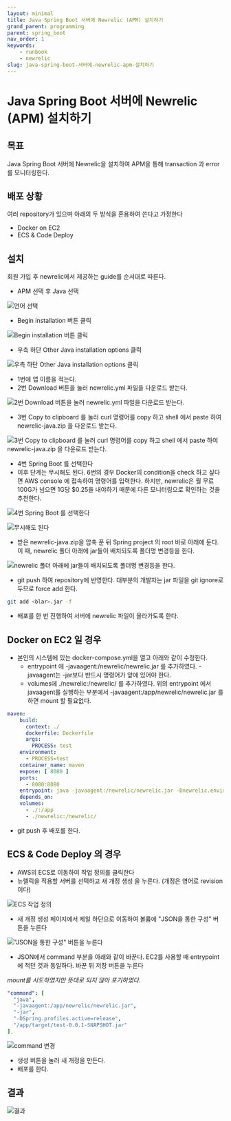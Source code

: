```yaml
---
layout: minimal
title: Java Spring Boot 서버에 Newrelic (APM) 설치하기
grand_parent: programming
parent: spring_boot
nav_order: 1
keywords:
    - runbook
    - newrelic
slug: java-spring-boot-서버에-newrelic-apm-설치하기
---
```


# Java Spring Boot 서버에 Newrelic (APM) 설치하기

## 목표

Java Spring Boot 서버에 Newrelic을 설치하여 APM을 통해 transaction 과 error 를 모니터링한다.

## 배포 상황

여러 repository가 있으며 아래의 두 방식을 혼용하여 쓴다고 가정한다

- Docker on EC2
- ECS & Code Deploy

## 설치

회원 가입 후 newrelic에서 제공하는 guide를 순서대로 따른다.

- APM 선택 후 Java 선택

![언어 선택](/assets/images/install-newrelic-on-spring-boot.jpeg)

- Begin installation 버튼 클릭

![Begin installation 버튼 클릭](/assets/images/install-newrelic-on-spring-boot1.jpeg)

- 우측 하단 Other Java installation options 클릭

![우측 하단 Other Java installation options 클릭](/assets/images/install-newrelic-on-spring-boot2.jpeg)

- 1번에 앱 이름을 적는다.
- 2번 Download 버튼을 눌러 newrelic.yml 파일을 다운로드 받는다.

![2번 Download 버튼을 눌러 newrelic.yml 파일을 다운로드 받는다.](/assets/images/install-newrelic-on-spring-boot3.jpeg)

- 3번 Copy to clipboard 를 눌러 curl 명령어를 copy 하고 shell 에서 paste 하여 newrelic-java.zip 을 다운로드 받는다.

![3번 Copy to clipboard 를 눌러 curl 명령어를 copy 하고 shell 에서 paste 하여 newrelic-java.zip 을 다운로드 받는다.](/assets/images/install-newrelic-on-spring-boot4.jpeg)

- 4번 Spring Boot 를 선택한다
- 이후 단계는 무시해도 된다. 6번의 경우 Docker의 condition을 check 하고 싶다면 AWS console 에 접속하여 명령어를 입력한다. 하지만, newrelic은 월 무료 100G가 넘으면 1G당 $0.25을 내야하기 때문에 다른 모니터링으로 확인하는 것을 추천한다.

![4번 Spring Boot 를 선택한다](/assets/images/install-newrelic-on-spring-boot5.jpeg)

![무시해도 된다](/assets/images/install-newrelic-on-spring-boot6.jpeg)

- 받은 newrelic-java.zip을 압축 푼 뒤 Spring project 의 root 바로 아래에 둔다. 이 때, newrelic 폴더 아래에 jar들이 배치되도록 폴더명 변경등을 한다.

![newrelic 폴더 아래에 jar들이 배치되도록 폴더명 변경등을 한다.](/assets/images/install-newrelic-on-spring-boot7.jpeg)

- git push 하여 repository에 반영한다. 대부분의 개발자는 jar 파일을 git ignore로 두므로 force add 한다.

```bash
git add <blar>.jar -f
```

- 배포를 한 번 진행하여 서버에 newrelic 파일이 올라가도록 한다.

## Docker on EC2 일 경우

- 본인의 시스템에 있는 docker-compose.yml을 열고 아래와 같이 수정한다.
  - entrypoint 에 -javaagent:/newrelic/newrelic.jar 를 추가하였다. -javaagent는 -jar보다 반드시 명령어가 앞에 있어야 한다.
  - volumes에 ./newrelic:/newrelic/ 를 추가하였다. 위의 entrypoint 에서 javaagent를 실행하는 부분에서 -javaagent:/app/newrelic/newrelic.jar 를 하면 mount 할 필요없다.

```yaml
maven:
    build:
      context: ./
      dockerfile: Dockerfile
      args:
        PROCESS: test
    environment:
      - PROCESS=test
    container_name: maven
    expose: [ 8080 ]
    ports:
      - 8080:8080
    entrypoint: java -javaagent:/newrelic/newrelic.jar -Dnewrelic.environment=test -jar -DSpring.profiles.active=test /app/target/test-0.0.1-SNAPSHOT.jar
    depends_on:
    volumes:
      - ./:/app
      - ./newrelic:/newrelic/
```

- git push 후 배포를 한다.

## ECS & Code Deploy 의 경우

- AWS의 ECS로 이동하여 작업 정의를 클릭한다
- 뉴렐릭을 적용할 서버를 선택하고 새 개정 생성 을 누른다. (개정은 영어로 revision 이다)

![ECS 작업 정의](/assets/images/install-newrelic-on-spring-boot8.jpeg)

- 새 개정 생성 페이지에서 제일 하단으로 이동하여 볼륨에 "JSON을 통한 구성" 버튼을 누른다

!["JSON을 통한 구성" 버튼을 누른다](/assets/images/install-newrelic-on-spring-boot9.jpeg)

- JSON에서 command 부분을 아래와 같이 바꾼다. EC2를 사용할 때 entrypoint 에 적던 것과 동일하다. 바꾼 뒤 저장 버튼을 누른다

*mount를 시도하였지만 뜻대로 되지 않아 포기하였다.*

```yaml
"command": [
  "java",
  "-javaagent:/app/newrelic/newrelic.jar",
  "-jar",
  "-DSpring.profiles.active=release",
  "/app/target/test-0.0.1-SNAPSHOT.jar"
],
```

![command 변경](/assets/images/install-newrelic-on-spring-boot10.jpeg)

- 생성 버튼을 눌러 새 개정을 만든다.
- 배포를 한다.

## 결과

![결과](/assets/images/install-newrelic-on-spring-boot11.jpeg)
